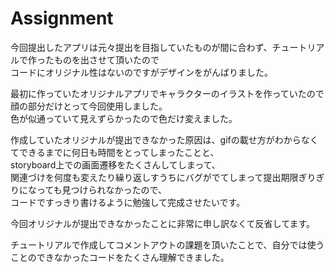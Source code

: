 # Assignment

今回提出したアプリは元々提出を目指していたものが間に合わず、チュートリアルで作ったものを出させて頂いたので<br>
コードにオリジナル性はないのですがデザインをがんばりました。<p>
最初に作っていたオリジナルアプリでキャラクターのイラストを作っていたので顔の部分だけとって今回使用しました。<br>
色が似通っていて見えずらかったので色だけ変えました。<p>
作成していたオリジナルが提出できなかった原因は、gifの載せ方がわからなくてできるまでに何日も時間をとってしまったことと、<br>
storyboard上での画面遷移をたくさんしてしまって、<br>
関連づけを何度も変えたり繰り返しすうちにバグがでてしまって提出期限ぎりぎりになっても見つけられなかったので、<br>
コードですっきり書けるように勉強して完成させたいです。<p>
今回オリジナルが提出できなかったことに非常に申し訳なくて反省してます。<p>
チュートリアルで作成してコメントアウトの課題を頂いたことで、自分では使うことのできなかったコードをたくさん理解できました。
